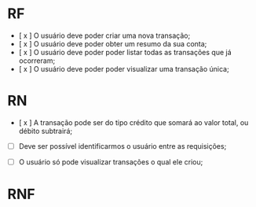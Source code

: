 # RF

- [ x ] O usuário deve poder criar uma nova transação;
- [ x ] O usuário deve poder obter um resumo da sua conta;
- [ x ] O usuário deve poder poder listar todas as transações que já ocorreram;
- [ x ] O usuário deve poder poder visualizar uma transação única;

# RN

- [ x ] A transação pode ser do tipo crédito que somará ao valor total, ou débito subtrairá;
- [  ] Deve ser possível identificarmos o usuário entre as requisições;
- [  ] O usuário só pode visualizar transações o qual ele criou; 


# RNF